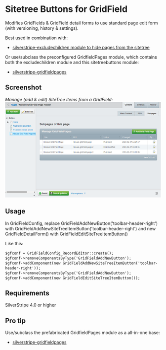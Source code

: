 Sitetree Buttons for GridField
==============================

Modifies GridFields & GridField detail forms to use standard page edit form (with versioning, history & settings).

Best used in combination with:
 * [silverstripe-excludechildren module to hide pages from the sitetree](https://github.com/restruct/silverstripe-excludechildren)

Or use/subclass the preconfigured GridfieldPages module, which contains both the excludechildren module and this sitetreebuttons module:
* [silverstripe-gridfieldpages](https://github.com/restruct/silverstripe-gridfieldpages)


## Screenshot
*Manage (add & edit) SiteTree items from a GridField:*
![](images/screenshots/holderscreen.png)

## Usage

In GridFieldConfig, replace 
	GridFieldAddNewButton('toolbar-header-right') 
with
	GridFieldAddNewSiteTreeItemButton('toolbar-header-right')
and 
	new GridFieldDetailForm() 
with 
	GridFieldEditSiteTreeItemButton()

Like this:

	$gfconf = GridFieldConfig_RecordEditor::create();
	$gfconf->removeComponentsByType('GridFieldAddNewButton');
	$gfconf->addComponent(new GridFieldAddNewSiteTreeItemButton('toolbar-header-right'));
	$gfconf->removeComponentsByType('GridFieldAddNewButton');
	$gfconf->addComponent(new GridFieldEditSiteTreeItemButton());

## Requirements
SilverStripe 4.0 or higher

## Pro tip

Use/subclass the prefabricated GridfieldPages module as a all-in-one base:
* [silverstripe-gridfieldpages](https://github.com/restruct/silverstripe-gridfieldpages)